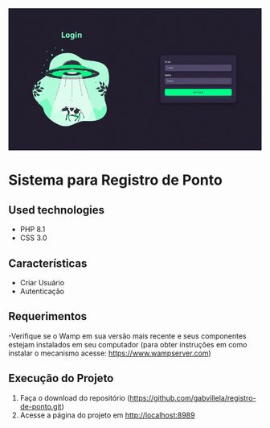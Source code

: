<img src="login.jpg" alt="imagem/svg">

# Sistema para Registro de Ponto

## Used technologies
- PHP 8.1
- CSS 3.0
## Características
- Criar Usuário
- Autenticação

## Requerimentos
-Verifique se o Wamp em sua versão mais recente e seus componentes estejam instalados em seu computador (para obter instruções em como instalar o mecanismo acesse: https://www.wampserver.com)

## Execução do Projeto
1. Faça o download do repositório (https://github.com/gabvillela/registro-de-ponto.git)
2. Acesse a página do projeto em
[http://localhost:8989](http://localhost:8989)